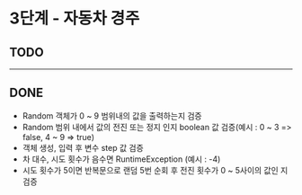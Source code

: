 # 3단계 - 자동차 경주

## TODO

---

## DONE

- Random 객체가 0 ~ 9 범위내의 값을 출력하는지 검증
- Random 범위 내에서 값의 전진 또는 정지 인지 boolean 값 검증(예시 : 0 ~ 3 => false, 4 ~ 9 => true)
- 객체 생성, 입력 후 변수 step 값 검증
- 차 대수, 시도 횟수가 음수면 RuntimeException (예시 : -4)
- 시도 횟수가 5이면 반복문으로 랜덤 5번 순회 후 전진 횟수가 0 ~ 5사이의 값인 지 검증
